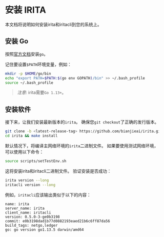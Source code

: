 # 安装 IRITA

本文档将说明如何安装irita和iritacli到您的系统上。

## 安装 Go

按照[官方文档](https://golang.org/doc/install)安装`go`。

记住要设置`$PATH`环境变量，例如：

```bash
mkdir -p $HOME/go/bin
echo "export PATH=$PATH:$(go env GOPATH)/bin" >> ~/.bash_profile
source ~/.bash_profile
```

> _注意_: irita需要`Go 1.13+`。

## 安装软件

接下来，让我们安装最新版本的`irita`。 确保您`git checkout`了正确的发行版本。

```bash
git clone -b <latest-release-tag> https://github.com/bianjieai/irita.git
cd irita && make install
```

默认情况下，将编译主网络环境的`irita`二进制文件。 如果要使用测试网络环境，可以使用以下命令：

```bash
source scripts/setTestEnv.sh
```

这将安装irita和iritacli二进制文件。 验证安装是否成功：

```bash
irita version --long
iritacli version --long
```

例如，`iritacli`应该输出类似于以下的内容：

```text
name: irita
server_name: irita
client_name: iritacli
version: 0.5.0-3-ge0b3198
commit: e0b3198dad1b77d0882193eaed21b6c6ff87da56
build_tags: netgo,ledger
go: go version go1.13.5 darwin/amd64
```
